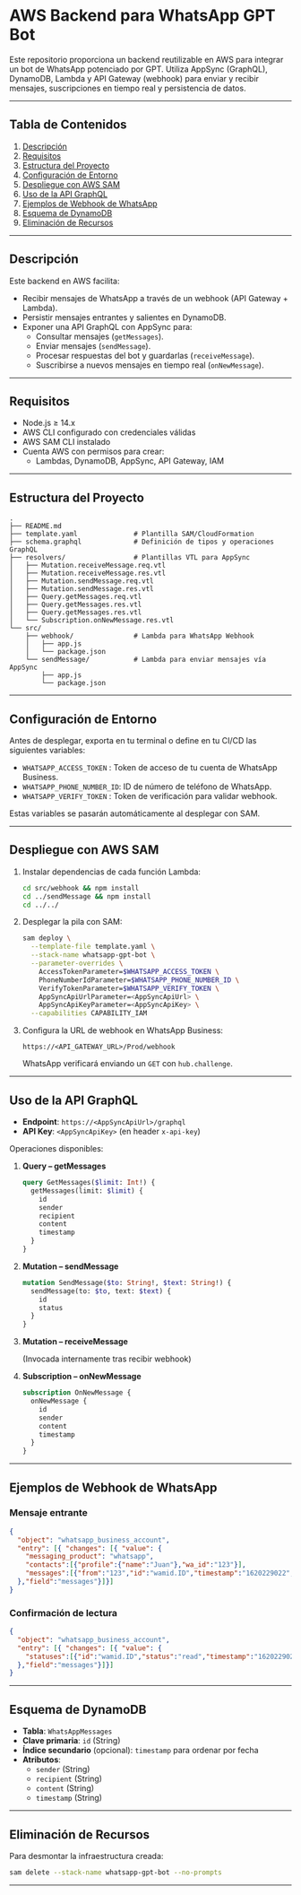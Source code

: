 # AWS Backend para WhatsApp GPT Bot

Este repositorio proporciona un backend reutilizable en AWS para integrar un bot de WhatsApp potenciado por GPT. Utiliza AppSync (GraphQL), DynamoDB, Lambda y API Gateway (webhook) para enviar y recibir mensajes, suscripciones en tiempo real y persistencia de datos.

---

## Tabla de Contenidos

1. [Descripción](#descripción)  
2. [Requisitos](#requisitos)  
3. [Estructura del Proyecto](#estructura-del-proyecto)  
4. [Configuración de Entorno](#configuración-de-entorno)  
5. [Despliegue con AWS SAM](#despliegue-con-aws-sam)  
6. [Uso de la API GraphQL](#uso-de-la-api-graphql)  
7. [Ejemplos de Webhook de WhatsApp](#ejemplos-de-webhook-de-whatsapp)  
8. [Esquema de DynamoDB](#esquema-de-dynamodb)  
9. [Eliminación de Recursos](#eliminación-de-recursos)  

---

## Descripción

Este backend en AWS facilita:

- Recibir mensajes de WhatsApp a través de un webhook (API Gateway + Lambda).  
- Persistir mensajes entrantes y salientes en DynamoDB.  
- Exponer una API GraphQL con AppSync para:
  - Consultar mensajes (`getMessages`).  
  - Enviar mensajes (`sendMessage`).  
  - Procesar respuestas del bot y guardarlas (`receiveMessage`).  
  - Suscribirse a nuevos mensajes en tiempo real (`onNewMessage`).  

---

## Requisitos

- Node.js ≥ 14.x  
- AWS CLI configurado con credenciales válidas  
- AWS SAM CLI instalado  
- Cuenta AWS con permisos para crear:  
  - Lambdas, DynamoDB, AppSync, API Gateway, IAM  

---

## Estructura del Proyecto

```
.
├── README.md
├── template.yaml              # Plantilla SAM/CloudFormation
├── schema.graphql             # Definición de tipos y operaciones GraphQL
├── resolvers/                 # Plantillas VTL para AppSync
│   ├── Mutation.receiveMessage.req.vtl
│   ├── Mutation.receiveMessage.res.vtl
│   ├── Mutation.sendMessage.req.vtl
│   ├── Mutation.sendMessage.res.vtl
│   ├── Query.getMessages.req.vtl
│   ├── Query.getMessages.res.vtl
│   ├── Query.getMessages.res.vtl
│   └── Subscription.onNewMessage.res.vtl
└── src/
    ├── webhook/               # Lambda para WhatsApp Webhook
    │   ├── app.js
    │   └── package.json
    └── sendMessage/           # Lambda para enviar mensajes vía AppSync
        ├── app.js
        └── package.json
```

---

## Configuración de Entorno

Antes de desplegar, exporta en tu terminal o define en tu CI/CD las siguientes variables:

- `WHATSAPP_ACCESS_TOKEN` : Token de acceso de tu cuenta de WhatsApp Business.  
- `WHATSAPP_PHONE_NUMBER_ID`: ID de número de teléfono de WhatsApp.  
- `WHATSAPP_VERIFY_TOKEN`   : Token de verificación para validar webhook.  

Estas variables se pasarán automáticamente al desplegar con SAM.

---

## Despliegue con AWS SAM

1. Instalar dependencias de cada función Lambda:

   ```bash
   cd src/webhook && npm install
   cd ../sendMessage && npm install
   cd ../../
   ```

2. Desplegar la pila con SAM:

   ```bash
   sam deploy \
     --template-file template.yaml \
     --stack-name whatsapp-gpt-bot \
     --parameter-overrides \
       AccessTokenParameter=$WHATSAPP_ACCESS_TOKEN \
       PhoneNumberIdParameter=$WHATSAPP_PHONE_NUMBER_ID \
       VerifyTokenParameter=$WHATSAPP_VERIFY_TOKEN \
       AppSyncApiUrlParameter=<AppSyncApiUrl> \
       AppSyncApiKeyParameter=<AppSyncApiKey> \
     --capabilities CAPABILITY_IAM
   ```

3. Configura la URL de webhook en WhatsApp Business:

   ```
   https://<API_GATEWAY_URL>/Prod/webhook
   ```
   WhatsApp verificará enviando un `GET` con `hub.challenge`.

---

## Uso de la API GraphQL

- **Endpoint**: `https://<AppSyncApiUrl>/graphql`  
- **API Key**: `<AppSyncApiKey>` (en header `x-api-key`)

Operaciones disponibles:

1. **Query – getMessages**

   ```graphql
   query GetMessages($limit: Int!) {
     getMessages(limit: $limit) {
       id
       sender
       recipient
       content
       timestamp
     }
   }
   ```

2. **Mutation – sendMessage**

   ```graphql
   mutation SendMessage($to: String!, $text: String!) {
     sendMessage(to: $to, text: $text) {
       id
       status
     }
   }
   ```

3. **Mutation – receiveMessage**

   (Invocada internamente tras recibir webhook)

4. **Subscription – onNewMessage**

   ```graphql
   subscription OnNewMessage {
     onNewMessage {
       id
       sender
       content
       timestamp
     }
   }
   ```

---

## Ejemplos de Webhook de WhatsApp

### Mensaje entrante

```json
{
  "object": "whatsapp_business_account",
  "entry": [{ "changes": [{ "value": {
    "messaging_product": "whatsapp",
    "contacts":[{"profile":{"name":"Juan"},"wa_id":"123"}],
    "messages":[{"from":"123","id":"wamid.ID","timestamp":"1620229022","text":{"body":"Hola"},"type":"text"}]
  },"field":"messages"}]}]
}
```

### Confirmación de lectura

```json
{
  "object": "whatsapp_business_account",
  "entry": [{ "changes": [{ "value": {
    "statuses":[{"id":"wamid.ID","status":"read","timestamp":"1620229023","recipient_id":"MY_NUMBER"}]
  },"field":"messages"}]}]
}
```

---

## Esquema de DynamoDB

- **Tabla**: `WhatsAppMessages`  
- **Clave primaria**: `id` (String)  
- **Índice secundario** (opcional): `timestamp` para ordenar por fecha  
- **Atributos**:  
  - `sender` (String)  
  - `recipient` (String)  
  - `content` (String)  
  - `timestamp` (String)  

---

## Eliminación de Recursos

Para desmontar la infraestructura creada:

```bash
sam delete --stack-name whatsapp-gpt-bot --no-prompts
```

---



